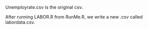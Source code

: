 Unemployrate.csv is the original csv.

After running LABOR.R from RunMe.R, we write a new .csv called labordata.csv.
